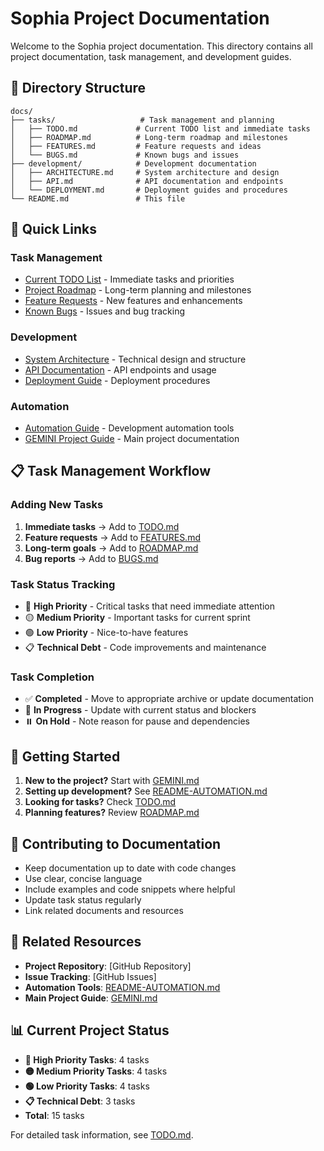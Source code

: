 # Sophia Project Documentation

Welcome to the Sophia project documentation. This directory contains all project documentation, task management, and development guides.

## 📁 Directory Structure

```
docs/
├── tasks/                   # Task management and planning
│   ├── TODO.md             # Current TODO list and immediate tasks
│   ├── ROADMAP.md          # Long-term roadmap and milestones
│   ├── FEATURES.md         # Feature requests and ideas
│   └── BUGS.md             # Known bugs and issues
├── development/            # Development documentation
│   ├── ARCHITECTURE.md     # System architecture and design
│   ├── API.md              # API documentation and endpoints
│   └── DEPLOYMENT.md       # Deployment guides and procedures
└── README.md               # This file
```

## 🎯 Quick Links

### Task Management

- [Current TODO List](tasks/TODO.md) - Immediate tasks and priorities
- [Project Roadmap](tasks/ROADMAP.md) - Long-term planning and milestones
- [Feature Requests](tasks/FEATURES.md) - New features and enhancements
- [Known Bugs](tasks/BUGS.md) - Issues and bug tracking

### Development

- [System Architecture](development/ARCHITECTURE.md) - Technical design and structure
- [API Documentation](development/API.md) - API endpoints and usage
- [Deployment Guide](development/DEPLOYMENT.md) - Deployment procedures

### Automation

- [Automation Guide](../README-AUTOMATION.md) - Development automation tools
- [GEMINI Project Guide](../GEMINI.md) - Main project documentation

## 📋 Task Management Workflow

### Adding New Tasks

1. **Immediate tasks** → Add to [TODO.md](tasks/TODO.md)
2. **Feature requests** → Add to [FEATURES.md](tasks/FEATURES.md)
3. **Long-term goals** → Add to [ROADMAP.md](tasks/ROADMAP.md)
4. **Bug reports** → Add to [BUGS.md](tasks/BUGS.md)

### Task Status Tracking

- 🔴 **High Priority** - Critical tasks that need immediate attention
- 🟡 **Medium Priority** - Important tasks for current sprint
- 🟢 **Low Priority** - Nice-to-have features
- 📋 **Technical Debt** - Code improvements and maintenance

### Task Completion

- ✅ **Completed** - Move to appropriate archive or update documentation
- 🔄 **In Progress** - Update with current status and blockers
- ⏸️ **On Hold** - Note reason for pause and dependencies

## 🚀 Getting Started

1. **New to the project?** Start with [GEMINI.md](../GEMINI.md)
2. **Setting up development?** See [README-AUTOMATION.md](../README-AUTOMATION.md)
3. **Looking for tasks?** Check [TODO.md](tasks/TODO.md)
4. **Planning features?** Review [ROADMAP.md](tasks/ROADMAP.md)

## 📝 Contributing to Documentation

- Keep documentation up to date with code changes
- Use clear, concise language
- Include examples and code snippets where helpful
- Update task status regularly
- Link related documents and resources

## 🔗 Related Resources

- **Project Repository**: [GitHub Repository]
- **Issue Tracking**: [GitHub Issues]
- **Automation Tools**: [README-AUTOMATION.md](../README-AUTOMATION.md)
- **Main Project Guide**: [GEMINI.md](../GEMINI.md)

## 📊 Current Project Status

- **🔴 High Priority Tasks**: 4 tasks
- **🟡 Medium Priority Tasks**: 4 tasks
- **🟢 Low Priority Tasks**: 4 tasks
- **📋 Technical Debt**: 3 tasks
- **Total**: 15 tasks

For detailed task information, see [TODO.md](tasks/TODO.md).
